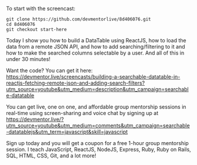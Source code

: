 To start with the screencast:

```
git clone https://github.com/devmentorlive/8d406076.git
cd 8d406076
git checkout start-here
```

Today I show you how to build a DataTable using ReactJS, how to load the data from a remote JSON API, and how to add searching/filtering to it and how to make the searched columns selectable by a user. And all of this in under 30 minutes!

Want the code? You can get it here: https://devmentor.live/screencasts/building-a-searchable-datatable-in-reactjs-fetching-remote-json-and-adding-search-filters?utm_source=youtube&utm_medium=description&utm_campaign=searchable-datatable

You can get live, one on one, and affordable group mentorship sessions in real-time using screen-sharing and voice chat by signing up at https://devmentor.live/?utm_source=youtube&utm_medium=comments&utm_campaign=searchable-datatablejs&utm_term=javascript&skill=javascript

Sign up today and you will get a coupon for a free 1-hour group mentorship session. I teach JavaScript, ReactJS, NodeJS, Express, Ruby, Ruby on Rails, SQL, HTML, CSS, Git, and a lot more!
